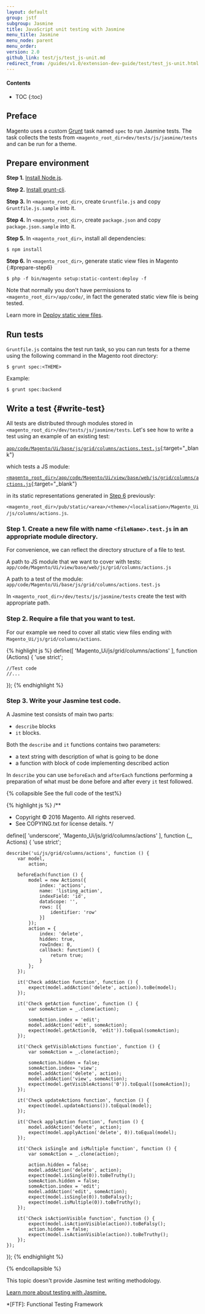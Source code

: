 ```yaml
---
layout: default
group: jstf
subgroup: Jasmine
title: JavaScript unit testing with Jasmine
menu_title: Jasmine
menu_node: parent
menu_order:
version: 2.0
github_link: test/js/test_js-unit.md
redirect_from: /guides/v1.0/extension-dev-guide/test/test_js-unit.html
---
```


#### Contents

* TOC
{:toc}

## Preface

Magento uses a custom [Grunt] task named `spec` to run Jasmine tests. The task collects the tests from `<magento_root_dir>dev/tests/js/jasmine/tests` and can be run for a theme.

## Prepare environment

**Step 1.** [Install Node.js].

**Step 2.** [Install grunt-cli].

**Step 3.** In `<magento_root_dir>`, create `Gruntfile.js` and copy `Gruntfile.js.sample` into it.

**Step 4.** In `<magento_root_dir>`, create `package.json` and copy `package.json.sample` into it.

**Step 5.** In `<magento_root_dir>`, install all dependencies:

    $ npm install
    
**Step 6.** In `<magento_root_dir>`, generate static view files in Magento
{:#prepare-step6}

    $ php -f bin/magento setup:static-content:deploy -f
    
Note that normally you don't have permissions to `<magento_root_dir>/app/code/`, in fact the generated static view file is being tested.
    
Learn more in [Deploy static view files].

## Run tests

`Gruntfile.js` contains the test run task, so you can run tests for a theme using the following command in the Magento root directory:

    $ grunt spec:<THEME>
    
  Example:

    $ grunt spec:backend

## Write a test {#write-test}

All tests are distributed through modules stored in `<magento_root_dir>/dev/tests/js/jasmine/tests`. Let's see how to write a test using an example of an existing test:

[`app/code/Magento/Ui/base/js/grid/columns/actions.test.js`]{:target="_blank"}
 
which tests a JS module:

[`<magento_root_dir>/app/code/Magento/Ui/view/base/web/js/grid/columns/actions.js`]{:target="_blank"}
 
in its static representations generated in [Step 6] previously:

`<magento_root_dir>/pub/static/<area>/<theme>/<localisation>/Magento_Ui/js/columns/actions.js`.

### Step 1. Create a new file with name `<fileName>.test.js` in an appropriate module directory.

For convenience, we can reflect the directory structure of a file to test.

A path to JS module that we want to cover with tests: `app/code/Magento/Ui/view/base/web/js/grid/columns/actions.js`

A path to a test of the module: `app/code/Magento/Ui/base/js/grid/columns/actions.test.js`

In `<magento_root_dir>/dev/tests/js/jasmine/tests` create the test with appropriate path.

### Step 2. Require a file that you want to test.

For our example we need to cover all static view files ending with `Magento_Ui/js/grid/columns/actions`.

{% highlight js %}
define([
    'Magento_Ui/js/grid/columns/actions'
], function (Actions) {
    'use strict';
 
    //Test code
    //...
});
{% endhighlight %}

### Step 3. Write your Jasmine test code.

A Jasmine test consists of main two parts:
 
- `describe` blocks
- `it` blocks.

Both the `describe` and `it` functions contains two parameters:
 
 - a text string with description of what is going to be done
 - a function with block of code implementing described action
  
In `describe` you can use `beforeEach` and `afterEach` functions performing a preparation of what must be done before and after every `it` test followed.

{% collapsible See the full code of the test%}

{% highlight js %}
/**
 * Copyright © 2016 Magento. All rights reserved.
 * See COPYING.txt for license details.
 */

define([
    'underscore',
    'Magento_Ui/js/grid/columns/actions'
], function (_, Actions) {
    'use strict';

    describe('ui/js/grid/columns/actions', function () {
        var model,
            action;

        beforeEach(function () {
            model = new Actions({
                index: 'actions',
                name: 'listing_action',
                indexField: 'id',
                dataScope: '',
                rows: [{
                    identifier: 'row'
                }]
            });
            action = {
                index: 'delete',
                hidden: true,
                rowIndex: 0,
                callback: function() {
                    return true;
                }
            };
        });

        it('Check addAction function', function () {
            expect(model.addAction('delete', action)).toBe(model);
        });

        it('Check getAction function', function () {
            var someAction = _.clone(action);

            someAction.index = 'edit';
            model.addAction('edit', someAction);
            expect(model.getAction(0, 'edit')).toEqual(someAction);
        });

        it('Check getVisibleActions function', function () {
            var someAction = _.clone(action);

            someAction.hidden = false;
            someAction.index= 'view';
            model.addAction('delete', action);
            model.addAction('view', someAction);
            expect(model.getVisibleActions('0')).toEqual([someAction]);
        });

        it('Check updateActions function', function () {
            expect(model.updateActions()).toEqual(model);
        });

        it('Check applyAction function', function () {
            model.addAction('delete', action);
            expect(model.applyAction('delete', 0)).toEqual(model);
        });

        it('Check isSingle and isMultiple function', function () {
            var someAction = _.clone(action);

            action.hidden = false;
            model.addAction('delete', action);
            expect(model.isSingle(0)).toBeTruthy();
            someAction.hidden = false;
            someAction.index = 'edit';
            model.addAction('edit', someAction);
            expect(model.isSingle(0)).toBeFalsy();
            expect(model.isMultiple(0)).toBeTruthy();
        });

        it('Check isActionVisible function', function () {
            expect(model.isActionVisible(action)).toBeFalsy();
            action.hidden = false;
            expect(model.isActionVisible(action)).toBeTruthy();
        });
    });
});
{% endhighlight %}

{% endcollapsible %}

This topic doesn't provide Jasmine test writing methodology.

[Learn more about testing with Jasmine.]

<!-- LINK DEFINITIONS -->

<!-- External -->
[`app/code/Magento/Ui/base/js/grid/columns/actions.test.js`]: https://github.com/magento/magento2/blob/53f18a0efc86c58b8e47a6b114f5db6746fc154c/dev/tests/js/jasmine/tests/app/code/Magento/Ui/base/js/grid/columns/actions.test.js
[`<magento_root_dir>/app/code/Magento/Ui/view/base/web/js/grid/columns/actions.js`]: https://github.com/magento/magento2/blob/53f18a0efc86c58b8e47a6b114f5db6746fc154c/app/code/Magento/Ui/view/base/web/js/grid/columns/actions.js

[Deploy static view files]: {{page.baseurl}}config-guide/cli/config-cli-subcommands-static-view.html#config-cli-subcommands-xlate-dict
[Grunt]: http://gruntjs.com/
[Install grunt-cli]: http://gruntjs.com/getting-started
[Install Node.js]: https://nodejs.org/en/
[Learn more about testing with Jasmine.]: https://jasmine.github.io/edge/introduction.html

<!-- Internal -->
[Step 6]: #prepare-step6


<!-- Abbreviations -->

*[FTF]: Functional Testing Framework


